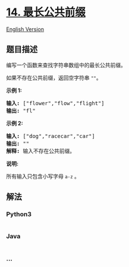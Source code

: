 # [14. 最长公共前缀](https://leetcode-cn.com/problems/longest-common-prefix)

[English Version](/solution/0000-0099/0014.Longest%20Common%20Prefix/README_EN.md)

## 题目描述

<!-- 这里写题目描述 -->
<p>编写一个函数来查找字符串数组中的最长公共前缀。</p>

<p>如果不存在公共前缀，返回空字符串&nbsp;<code>&quot;&quot;</code>。</p>

<p><strong>示例&nbsp;1:</strong></p>

<pre><strong>输入: </strong>[&quot;flower&quot;,&quot;flow&quot;,&quot;flight&quot;]
<strong>输出:</strong> &quot;fl&quot;
</pre>

<p><strong>示例&nbsp;2:</strong></p>

<pre><strong>输入: </strong>[&quot;dog&quot;,&quot;racecar&quot;,&quot;car&quot;]
<strong>输出:</strong> &quot;&quot;
<strong>解释:</strong> 输入不存在公共前缀。
</pre>

<p><strong>说明:</strong></p>

<p>所有输入只包含小写字母&nbsp;<code>a-z</code>&nbsp;。</p>

## 解法

<!-- 这里可写通用的实现逻辑 -->

<!-- tabs:start -->

### **Python3**

<!-- 这里可写当前语言的特殊实现逻辑 -->

```python

```

### **Java**

<!-- 这里可写当前语言的特殊实现逻辑 -->

```java

```

### **...**

```

```

<!-- tabs:end -->
